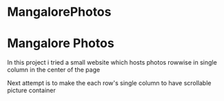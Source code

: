 # MangalorePhotos
<h1>Mangalore Photos</h1>

In this project i tried a small website which hosts photos rowwise in single column in the center of the page

Next attempt is to make the each row's single column to have scrollable picture container
